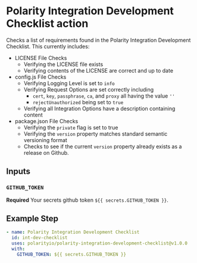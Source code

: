 # Polarity Integration Development Checklist action

Checks a list of requirements found in the Polarity Integration Development Checklist.  This currently includes:
- LICENSE File Checks 
  - Verifying the LICENSE file exists
  - Verifying contents of the LICENSE are correct and up to date
- config.js File Checks 
  - Verifying Logging Level is set to `info`
  - Verifying Request Options are set correctly including
    - `cert`, `key`, `passphrase`, `ca`, and `proxy` all having the value `''`
    - `rejectUnauthorized` being set to `true`
  - Verifying all Integration Options have a description containing content
- package.json File Checks 
  - Verifying the `private` flag is set to true
  - Verifying the `version` property matches standard semantic versioning format
  - Checks to see if the current `version` property already exists as a release on Github.
  

## Inputs

### `GITHUB_TOKEN`

**Required** Your secrets github token `${{ secrets.GITHUB_TOKEN }}`.


## Example Step

```yaml
- name: Polarity Integration Development Checklist
  id: int-dev-checklist
  uses: polarityio/polarity-integration-development-checklist@v1.0.0
  with:
    GITHUB_TOKEN: ${{ secrets.GITHUB_TOKEN }}
```
